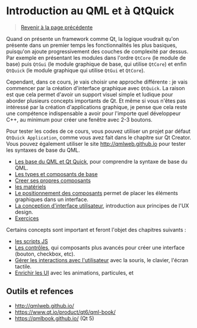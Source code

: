 
# Introduction au QML et à QtQuick

> [Revenir à la page précédente](../README.md)

Quand on présente un framework comme Qt, la logique voudrait qu'on présente dans un premier temps les fonctionnalités les
plus basiques, puisqu'on ajoute progressivement des couches de complexité par dessus. Par exemple en présentant les modules
dans l'ordre `QtCore` (le module de base) puis `QtGui` (le module graphique de base, qui utilise `QtCore`) et enfin
`QtQuick` (le module graphique qui utilise `QtGui` et `QtCore`).

Cependant, dans ce cours, je vais choisir une approche différente : je vais commencer par la création d'interface graphique
avec `QtQuick`. La raison est que cela permet d'avoir un support visuel simple et ludique pour aborder plusieurs concepts
importants de Qt. Et même si vous n'êtes pas intéressé par la création d'applications graphique, je pense que cela reste une
compétence indispensable a avoir pour l'importe quel développeur C++, au minimum pour créer une fenêtre avec 2-3 boutons.

Pour tester les codes de ce cours, vous pouvez utiliser un projet par défaut `QtQuick Application`, comme vous avez fait dans
le chapitre sur Qt Creator. Vous pouvez également utiliser le site http://qmlweb.github.io pour tester les syntaxes de base du QML.

- [Les base du QML et Qt Quick](bases.md), pour comprendre la syntaxe de base du QML.
- [Les types et composants de base](types.md)
- [Creer ses propres composants](component.md)
- [les matériels](material.md)
- [Le positionnement des composants](positioning.md) permet de placer les éléments graphiques dans un interface.
- [La conception d'interface utilisateur](ux.md), introduction aux principes de l'UX design.
- [Exercices](exercices.md)

Certains concepts sont important et feront l'objet des chapitres suivants :

- [les scripts JS](js.md)
- [Les contrôles](controls.md), qui composants plus avancés pour créer une interface (bouton, checkbox, etc).
- [Gérer les interactions avec l'utilisateur](input.md) avec la souris, le clavier, l'écran tactile.
- [Enrichir les UI](ui.md) avec les animations, particules, et

## Outils et refences

- http://qmlweb.github.io/
- https://www.qt.io/product/qt6/qml-book/
- https://qmlbook.github.io/ (Qt 5)
